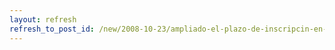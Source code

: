 ```yaml
---
layout: refresh
refresh_to_post_id: /new/2008-10-23/ampliado-el-plazo-de-inscripcin-en-el-concurso-univ-de-software-libre
---
```

